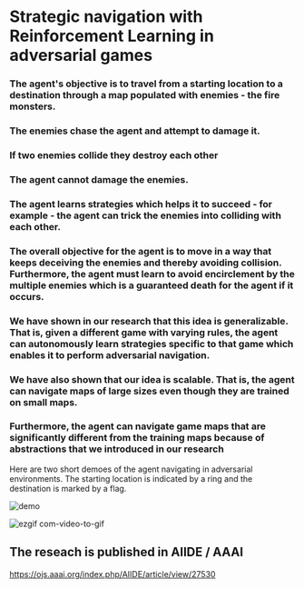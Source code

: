 # Strategic navigation with Reinforcement Learning in adversarial games

### The agent's objective is to travel from a starting location to a destination through a map populated with enemies - the fire monsters.
### The enemies chase the agent and attempt to damage it.
### If two enemies collide they destroy each other
### The agent cannot damage the enemies. 
### The agent learns strategies which helps it to succeed - for example - the agent can trick the enemies into colliding with each other.
### The overall objective for the agent is to move in a way that keeps deceiving the enemies and thereby avoiding collision. Furthermore, the agent must learn to avoid encirclement by the multiple enemies which is a guaranteed death for the agent if it occurs.
### We have shown in our research that this idea is generalizable. That is, given a different game with varying rules, the agent can autonomously learn strategies specific to that game which enables it to perform adversarial navigation.
### We have also shown that our idea is scalable. That is, the agent can navigate maps of large sizes even though they are trained on small maps.
### Furthermore, the agent can navigate game maps that are significantly different from the training maps because of abstractions that we introduced in our research

Here are two short demoes of the agent navigating in adversarial environments. The starting location is indicated by a ring and the destination is marked by a flag.

![demo](https://user-images.githubusercontent.com/10151782/195716974-41fd1bdf-ea26-4094-a3b7-59100ca261a7.gif)


![ezgif com-video-to-gif](https://github.com/debraj92/PATH_FINDING_RTS_WITH_RL/assets/10151782/0908ebb4-b13d-404a-8952-4a57f497fb69)

## The reseach is published in AIIDE / AAAI
https://ojs.aaai.org/index.php/AIIDE/article/view/27530

